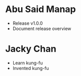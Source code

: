# Abu Said Manap
* Release v1.0.0
* Document release overview
# Jacky Chan
* Learn kung-fu
* Invented kung-fu